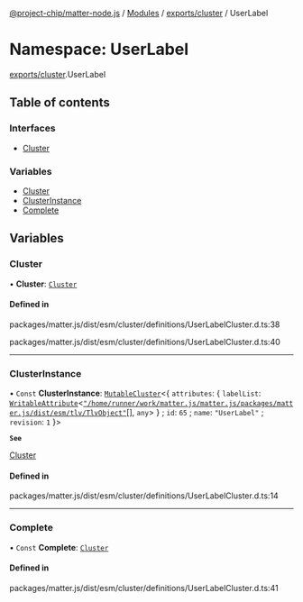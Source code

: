 [@project-chip/matter-node.js](../README.md) / [Modules](../modules.md) / [exports/cluster](exports_cluster.md) / UserLabel

# Namespace: UserLabel

[exports/cluster](exports_cluster.md).UserLabel

## Table of contents

### Interfaces

- [Cluster](../interfaces/exports_cluster.UserLabel.Cluster.md)

### Variables

- [Cluster](exports_cluster.UserLabel.md#cluster)
- [ClusterInstance](exports_cluster.UserLabel.md#clusterinstance)
- [Complete](exports_cluster.UserLabel.md#complete)

## Variables

### Cluster

• **Cluster**: [`Cluster`](../interfaces/exports_cluster.UserLabel.Cluster.md)

#### Defined in

packages/matter.js/dist/esm/cluster/definitions/UserLabelCluster.d.ts:38

packages/matter.js/dist/esm/cluster/definitions/UserLabelCluster.d.ts:40

___

### ClusterInstance

• `Const` **ClusterInstance**: [`MutableCluster`](../interfaces/exports_cluster.MutableCluster-1.md)\<\{ `attributes`: \{ `labelList`: [`WritableAttribute`](../interfaces/exports_cluster.WritableAttribute.md)\<[`"/home/runner/work/matter.js/matter.js/packages/matter.js/dist/esm/tlv/TlvObject"`](exports_certificate._internal_.__home_runner_work_matter_js_matter_js_packages_matter_js_dist_esm_tlv_TlvObject_.md)[], `any`\>  } ; `id`: ``65`` ; `name`: ``"UserLabel"`` ; `revision`: ``1``  }\>

**`See`**

[Cluster](exports_cluster.UserLabel.md#cluster)

#### Defined in

packages/matter.js/dist/esm/cluster/definitions/UserLabelCluster.d.ts:14

___

### Complete

• `Const` **Complete**: [`Cluster`](../interfaces/exports_cluster.UserLabel.Cluster.md)

#### Defined in

packages/matter.js/dist/esm/cluster/definitions/UserLabelCluster.d.ts:41
